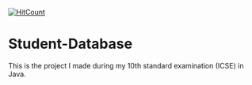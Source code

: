 [![HitCount](http://hits.dwyl.com/swapnanildutta/Student-Database.svg)](http://hits.dwyl.com/swapnanildutta/Student-Database)
# Student-Database
This is the project I made during my 10th standard examination (ICSE) in Java.
